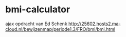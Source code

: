 # bmi-calculator
ajax opdracht van Ed Schenk
http://25602.hosts2.ma-cloud.nl/bewijzenmap/periode1.3/FRO/bmi/bmi.html
